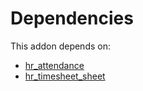 # Dependencies

This addon depends on:

- [hr_attendance](https://github.com/bringout/oca-ocb-hr/tree/eb4b035c2ae30a52ff9d18cecd2b898328021028/odoo-bringout-oca-ocb-hr_attendance)
- [hr_timesheet_sheet](https://github.com/bringout/oca-mrp)
